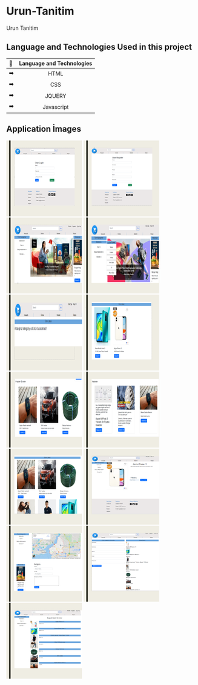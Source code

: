 # Urun-Tanitim
Urun Tanitim

## Language and Technologies Used in this project

| :mag_right: |  Language and Technologies | 
| :------------ |:---------------:| 
| :arrow_right:| HTML    | 
| :arrow_right:      | CSS   
| :arrow_right:     |   JQUERY  |
| :arrow_right:     |   Javascript  |


## Application İmages
<p>
<a href="https://github.com/cagatayoztekinn/Urun-Tanitim/blob/main/img2/1.png" target="_blank">
<img src="https://github.com/cagatayoztekinn/Urun-Tanitim/blob/main/img2/1.png" width="200" style="max-width:100%;"></a>
  <a href="https://github.com/cagatayoztekinn/Urun-Tanitim/blob/main/img2/2.png" target="_blank">
<img src="https://github.com/cagatayoztekinn/Urun-Tanitim/blob/main/img2/2.png" width="200" style="max-width:100%;"></a>
  <a href="https://github.com/cagatayoztekinn/Urun-Tanitim/blob/main/img2/3.png" target="_blank">
<img src="https://github.com/cagatayoztekinn/Urun-Tanitim/blob/main/img2/3.png" width="200" style="max-width:100%;"></a>
  <a href="https://github.com/cagatayoztekinn/Urun-Tanitim/blob/main/img2/4.png" target="_blank">
<img src="https://github.com/cagatayoztekinn/Urun-Tanitim/blob/main/img2/4.png" width="200" style="max-width:100%;"></a>
  <a href="https://github.com/cagatayoztekinn/Urun-Tanitim/blob/main/img2/5.png" target="_blank">
<img src="https://github.com/cagatayoztekinn/Urun-Tanitim/blob/main/img2/5.png" width="200" style="max-width:100%;"></a>
  <a href="https://github.com/cagatayoztekinn/Urun-Tanitim/blob/main/img2/6.png" target="_blank">
<img src="https://github.com/cagatayoztekinn/Urun-Tanitim/blob/main/img2/6.png" width="200" style="max-width:100%;"></a>
  <a href="https://github.com/cagatayoztekinn/Urun-Tanitim/blob/main/img2/7.png" target="_blank">
<img src="https://github.com/cagatayoztekinn/Urun-Tanitim/blob/main/img2/7.png" width="200" style="max-width:100%;"></a>
  <a href="https://github.com/cagatayoztekinn/Urun-Tanitim/blob/main/img2/8.png" target="_blank">
<img src="https://github.com/cagatayoztekinn/Urun-Tanitim/blob/main/img2/8.png" width="200" style="max-width:100%;"></a>
    <a href="https://github.com/cagatayoztekinn/Urun-Tanitim/blob/main/img2/9.png" target="_blank">
<img src="https://github.com/cagatayoztekinn/Urun-Tanitim/blob/main/img2/9.png" width="200" style="max-width:100%;"></a>
    <a href="https://github.com/cagatayoztekinn/Urun-Tanitim/blob/main/img2/10.png" target="_blank">
<img src="https://github.com/cagatayoztekinn/Urun-Tanitim/blob/main/img2/10.png" width="200" style="max-width:100%;"></a>
    <a href="https://github.com/cagatayoztekinn/Urun-Tanitim/blob/main/img2/11.png" target="_blank">
<img src="https://github.com/cagatayoztekinn/Urun-Tanitim/blob/main/img2/11.png" width="200" style="max-width:100%;"></a>
    <a href="https://github.com/cagatayoztekinn/Urun-Tanitim/blob/main/img2/12.png" target="_blank">
<img src="https://github.com/cagatayoztekinn/Urun-Tanitim/blob/main/img2/12.png" width="200" style="max-width:100%;"></a>
    <a href="https://github.com/cagatayoztekinn/Urun-Tanitim/blob/main/img2/13.png" target="_blank">
<img src="https://github.com/cagatayoztekinn/Urun-Tanitim/blob/main/img2/13.png" width="200" style="max-width:100%;"></a>

</p>

